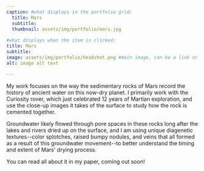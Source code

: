```yaml
---
caption: #what displays in the portfolio grid:
  title: Mars
  subtitle: 
  thumbnail: assets/img/portfolio/mars.jpg
  
#what displays when the item is clicked:
title: Mars
subtitle: 
image: assets/img/portfolio/headshot.png #main image, can be a link or a file in assets/img/portfolio 
alt: image alt text

---
```

My work focuses on the way the sedimentary rocks of Mars record the history of ancient water on this now-dry planet.  I primarily work with the Curiosity rover, which just celebrated 12 years of Martian exploration, and use the close-up images it takes of the surface to study how the rock is cemented together.  

Groundwater likely flowed through pore spaces in these rocks long after the lakes and rivers dried up on the surface, and I am using unique diagenetic textures--color splotches, raised bumpy nodules, and veins that all formed as a result of this groundwater movement--to better understand the timing and extent of Mars' drying process.

You can read all about it in my paper, coming out soon!

